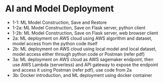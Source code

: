 # AI and Model Deployment
- 1-1: ML Model Construction, Save and Restore 
- 1-2a: ML Model Construction, Save on Flask server, python client
- 1-2b: ML Model Construction, Save on Flask server, web browser client
- 2a: ML deployment on AWS cloud using AWS algorithm and dataset, model access from the python code itself
- 2b: ML deployment on AWS cloud using local model and local dataset, model access either through python code or Postman (refer pdf)
- 3a: ML deployment on AWS cloud as AWS sagemaker endpoint, then use AWS Lambda (serverless) and API gateway to expose the endpoint and access it using Postman (refer pdf), use code from 2a
- 3b: Docker introduction, and ML deployment using docker container
